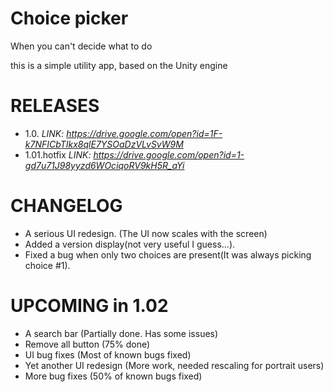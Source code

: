 # Choice picker
When you can't decide what to do

this is a simple utility app, based on the Unity engine

# RELEASES
- 1.0. *LINK: https://drive.google.com/open?id=1F-k7NFICbTIkx8qlE7YSOaDzVLvSvW9M*
- 1.01.hotfix *LINK: https://drive.google.com/open?id=1-gd7u71J98yyzd6WOciqoRV9kH5R_aYi*

# CHANGELOG
- A serious UI redesign. (The UI now scales with the screen)
- Added a version display(not very useful I guess...).
- Fixed a bug when only two choices are present(It was always picking choice #1).

# UPCOMING in 1.02
- A search bar (Partially done. Has some issues)
- Remove all button (75% done)
- UI bug fixes (Most of known bugs fixed)
- Yet another UI redesign (More work, needed rescaling for portrait users)
- More bug fixes (50% of known bugs fixed)
